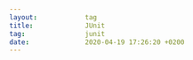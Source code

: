 ```yaml
---
layout:            tag
title:             JUnit
tag:               junit
date:              2020-04-19 17:26:20 +0200
---
```

